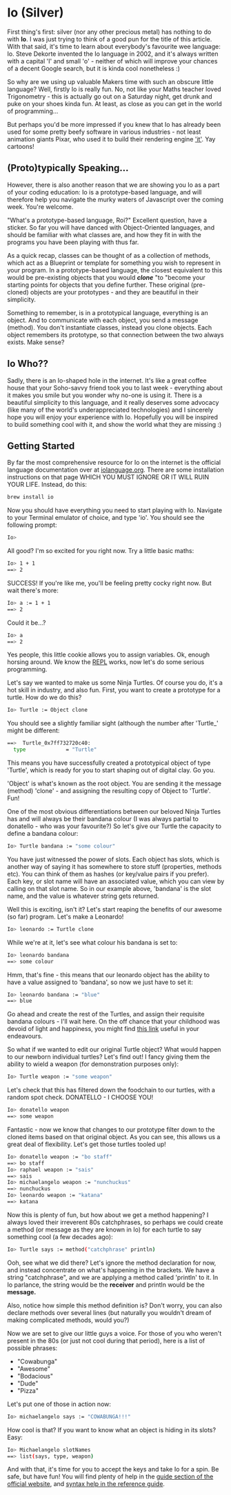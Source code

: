 # Io (Silver)

First thing's first: silver (nor any other precious metal) has nothing to do with **Io**. I was just trying to think of a good pun for the title of this article. With that said, it's time to learn about everybody's favourite wee language: Io. Steve Dekorte invented the Io language in 2002, and it's always written with a capital 'I' and small 'o' - neither of which will improve your chances of a decent Google search, but it is kinda cool nonetheless :)

So why are we using up valuable Makers time with such an obscure little language? Well, firstly Io is really fun. No, not like your Maths teacher loved Trigonometry - this is actually go out on a Saturday night, get drunk and puke on your shoes kinda fun. At least, as close as you can get in the world of programming...

But perhaps you'd be more impressed if you knew that Io has already been used for some pretty beefy software in various industries - not least animation giants Pixar, who used it to build their rendering engine ['it'](http://web.archive.org/web/20080905015858/http://renderman.pixar.com/products/tools/it.html). Yay cartoons!

## (Proto)typically Speaking...

However, there is also another reason that we are showing you Io as a part of your coding education: Io is a prototype-based language, and will therefore help you navigate the murky waters of Javascript over the coming week. You're welcome.

"What's a prototype-based language, Roi?" Excellent question, have a sticker. So far you will have danced with Object-Oriented languages, and should be familiar with what classes are, and how they fit in with the programs you have been playing with thus far.

As a quick recap, classes can be thought of as a collection of methods, which act as a Blueprint or template for something you wish to represent in your program. In a prototype-based language, the closest equivalent to this would be pre-existing objects that you would *__clone__* "to "become your starting points for objects that you define further. These original (pre-cloned) objects are your prototypes - and they are beautiful in their simplicity.

Something to remember, is in a prototypical language, everything is an object. And to communicate with each object, you send a message (method). You don't instantiate classes, instead you clone objects. Each object remembers its prototype, so that connection between the two always exists. Make sense?

## Io Who??

Sadly, there is an Io-shaped hole in the internet. It's like a great coffee house that your Soho-savvy friend took you to last week - everything about it makes you smile but you wonder why no-one is using it. There is a beautiful simplicity to this language, and it really deserves some advocacy (like many of the world's underappreciated technologies) and I sincerely hope you will enjoy your experience with Io. Hopefully you will be inspired to build something cool with it, and show the world what they are missing :)

## Getting Started

By far the most comprehensive resource for Io on the internet is the official language documentation over at [iolanguage.org](http://iolanguage.org/). There are some installation instructions on that page WHICH YOU MUST IGNORE OR IT WILL RUIN YOUR LIFE. Instead, do this:

```bash
brew install io
```

Now you should have everything you need to start playing with Io. Navigate to your Terminal emulator of choice, and type 'io'. You should see the following prompt:

```bash
Io>
```

All good? I'm so excited for you right now. Try a little basic maths:

```bash
Io> 1 + 1
==> 2
```

SUCCESS! If you're like me, you'll be feeling pretty cocky right now. But wait there's more:

```bash
Io> a := 1 + 1
==> 2
```
Could it be...?

```bash
Io> a
==> 2
```

Yes people, this little cookie allows you to assign variables. Ok, enough horsing around. We know the [REPL](http://en.wikipedia.org/wiki/Read%E2%80%93eval%E2%80%93print_loop) works, now let's do some serious programming.

Let's say we wanted to make us some Ninja Turtles. Of course you do, it's a hot skill in industry, and also fun. First, you want to create a prototype for a turtle. How do we do this?

```bash
Io> Turtle := Object clone
```

You should see a slightly familiar sight (although the number after 'Turtle_' might be different:

```bash
==>  Turtle_0x7ff732720c40:
  type             = "Turtle"
```

This means you have successfully created a prototypical object of type 'Turtle', which is ready for you to start shaping out of digital clay. Go you.

'Object' is what's known as the root object. You are sending it the message (method) 'clone' - and assigning the resulting copy of Object to 'Turtle'. Fun!

One of the most obvious differentiations between our beloved Ninja Turtles has and will always be their bandana colour (I was always partial to donatello - who was your favourite?) So let's give our Turtle the capacity to define a bandana colour:

```bash
Io> Turtle bandana := "some colour"
```

You have just witnessed the power of slots. Each object has slots, which is another way of saying it has somewhere to store stuff (properties, methods etc). You can think of them as hashes (or key/value pairs if you prefer). Each key, or slot name will have an associated value, which you can view by calling on that slot name. So in our example above, 'bandana' is the slot name, and the value is whatever string gets returned.

Well this is exciting, isn't it? Let's start reaping the benefits of our awesome (so far) program. Let's make a Leonardo!

```bash
Io> leonardo := Turtle clone
```

While we're at it, let's see what colour his bandana is set to:

```bash
Io> leonardo bandana
==> some colour
```

Hmm, that's fine - this means that our leonardo object has the ability to have a value assigned to 'bandana', so now we just have to set it:

```bash
Io> leonardo bandana := "blue"
==> blue
```

Go ahead and create the rest of the Turtles, and assign their requisite bandana colours - I'll wait here. On the off chance that your childhood was devoid of light and happiness, you might find [this link](http://www.deviantart.com/art/TEENAGE-MUTANT-NINJA-TURTLES-162331870) useful in your endeavours.

So what if we wanted to edit our original Turtle object? What would happen to our newborn individual turtles? Let's find out! I fancy giving them the ability to wield a weapon (for demonstration purposes only):

``` bash
Io> Turtle weapon := "some weapon"
```

Let's check that this has filtered down the foodchain to our turtles, with a random spot check. DONATELLO - I CHOOSE YOU!

```bash
Io> donatello weapon
==> some weapon
```

Fantastic - now we know that changes to our prototype filter down to the cloned items based on that original object. As you can see, this allows us a great deal of flexibility. Let's get those turtles tooled up!

```bash
Io> donatello weapon := "bo staff"
==> bo staff
Io> raphael weapon := "sais"
==> sais
Io> michaelangelo weapon := "nunchuckus"
==> nunchuckus
Io> leonardo weapon := "katana"
==> katana
```

Now this is plenty of fun, but how about we get a method happening? I always loved their irreverent 80s catchphrases, so perhaps we could create a method (or message as they are known in Io) for each turtle to say something cool (a few decades ago):

```bash
Io> Turtle says := method("catchphrase" println)
```

Ooh, see what we did there? Let's ignore the method declaration for now, and instead concentrate on what's happening in the brackets. We have a string "catchphrase", and we are applying a method called 'println' to it. In Io parlance, the string would be the **receiver** and println would be the **message.**

Also, notice how simple this method definition is? Don't worry, you can also declare methods over several lines (but naturally you wouldn't dream of making complicated methods, would you?)

Now we are set to give our little guys a voice. For those of you who weren't present in the 80s (or just not cool during that period), here is a list of possible phrases:

* "Cowabunga"
* "Awesome"
* "Bodacious"
* "Dude"
* "Pizza"

Let's put one of those in action now:

```bash
Io> michaelangelo says := "COWABUNGA!!!"
```
How cool is that? If you want to know what an object is hiding in its slots? Easy:

```bash
Io> Michaelangelo slotNames
==> list(says, type, weapon)
```

And with that, it's time for you to accept the keys and take Io for a spin. Be safe, but have fun! You will find plenty of help in the [guide section of the official website](http://iolanguage.org/scm/io/docs/IoGuide.html), and [syntax help in the reference guide](http://iolanguage.org/scm/io/docs/reference/index.html).




